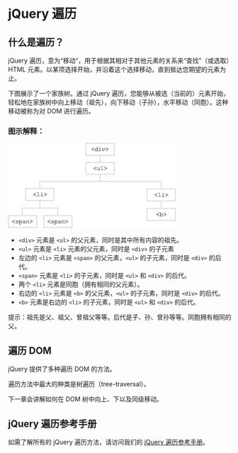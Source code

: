 
# jQuery 遍历




## 什么是遍历？

jQuery 遍历，意为“移动”，用于根据其相对于其他元素的关系来“查找”（或选取）HTML 元素。以某项选择开始，并沿着这个选择移动，直到抵达您期望的元素为止。

下图展示了一个家族树。通过 jQuery 遍历，您能够从被选（当前的）元素开始，轻松地在家族树中向上移动（祖先），向下移动（子孙），水平移动（同胞）。这种移动被称为对 DOM 进行遍历。

### 图示解释：

![遍历 DOM 树](img/dom_tree.gif)

*   `<div>` 元素是 `<ul>` 的父元素，同时是其中所有内容的祖先。
*   `<ul>` 元素是 `<li>` 元素的父元素，同时是 `<div>` 的子元素
*   左边的 `<li>` 元素是 `<span>` 的父元素，`<ul>` 的子元素，同时是 `<div>` 的后代。
*   `<span>` 元素是 `<li>` 的子元素，同时是 `<ul>` 和 `<div>` 的后代。
*   两个 `<li>` 元素是同胞（拥有相同的父元素）。
*   右边的 `<li>` 元素是 `<b>` 的父元素，`<ul>` 的子元素，同时是 `<div>` 的后代。
*   `<b>` 元素是右边的 `<li>` 的子元素，同时是 `<ul>` 和 `<div>` 的后代。

提示：祖先是父、祖父、曾祖父等等。后代是子、孙、曾孙等等。同胞拥有相同的父。

## 遍历 DOM

jQuery 提供了多种遍历 DOM 的方法。

遍历方法中最大的种类是树遍历（tree-traversal）。

下一章会讲解如何在 DOM 树中向上、下以及同级移动。

## jQuery 遍历参考手册

如需了解所有的 jQuery 遍历方法，请访问我们的 [jQuery 遍历参考手册](/jquery/jquery_ref_traversing.asp "jQuery 参考手册 - 遍历")。





